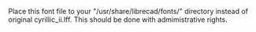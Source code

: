 Place this font file to your "/usr/share/librecad/fonts/" directory instead of
original cyrillic_ii.lff. This should be done with admimistrative rights.
